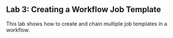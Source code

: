 ## Lab 3: Creating a Workflow Job Template
This lab shows how to create and chain multiple job templates in a workflow.
